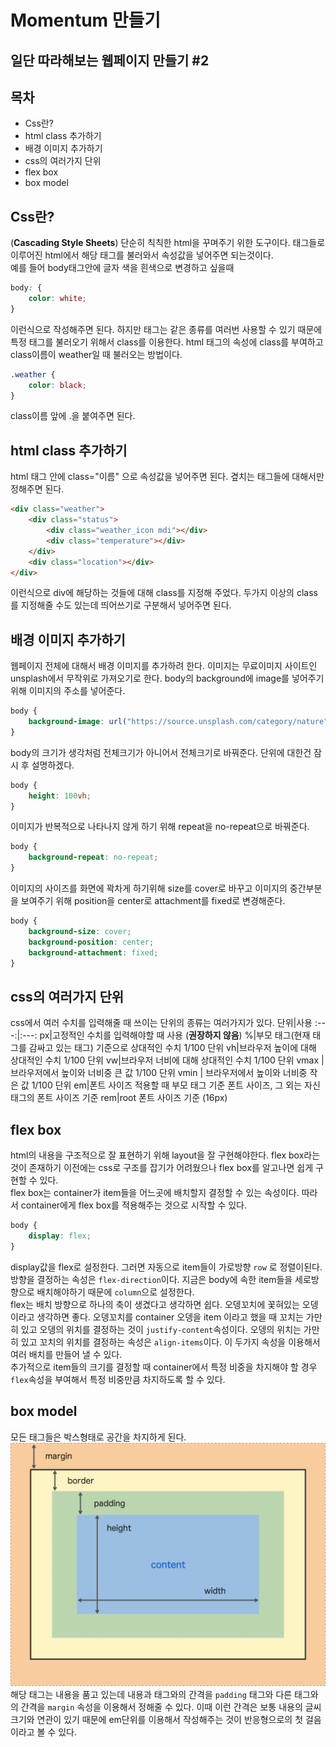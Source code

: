 Momentum 만들기
===

일단 따라해보는 웹페이지 만들기 #2
---

목차
---
- Css란?
- html class 추가하기
- 배경 이미지 추가하기
- css의 여러가지 단위
- flex box
- box model

Css란?
---
(**Cascading Style Sheets**) 단순히 칙칙한 html을 꾸며주기 위한 도구이다. 태그들로 이루어진 html에서 해당 태그를 불러와서 속성값을 넣어주면 되는것이다.  
예를 들어 body태그안에 글자 색을 흰색으로 변경하고 싶을때
```css
body: {
    color: white;
}
```
이런식으로 작성해주면 된다. 하지만 태그는 같은 종류를 여러번 사용할 수 있기 때문에 특정 태그를 불러오기 위해서 class를 이용한다.
html 태그의 속성에 class를 부여하고 class이름이 weather일 때 불러오는 방법이다.
```css
.weather {
    color: black;
}
```
class이름 앞에 .을 붙여주면 된다.

html class 추가하기
---
html 태그 안에 class="이름" 으로 속성값을 넣어주면 된다. 곂치는 태그들에 대해서만 정해주면 된다.  

```html
<div class="weather">
    <div class="status">
        <div class="weather_icon mdi"></div>
        <div class="temperature"></div>
    </div>
    <div class="location"></div>
</div>
```
이런식으로 div에 해당하는 것들에 대해 class를 지정해 주었다. 두가지 이상의 class를 지정해줄 수도 있는데 띄어쓰기로 구분해서 넣어주면 된다.

배경 이미지 추가하기
---
웹페이지 전체에 대해서 배경 이미지를 추가하려 한다. 이미지는 무료이미지 사이트인 unsplash에서 무작위로 가져오기로 한다. body의 background에 image를 넣어주기 위해 이미지의 주소를 넣어준다.
```css
body {
    background-image: url("https://source.unsplash.com/category/nature");
}
```
body의 크기가 생각처럼 전체크기가 아니어서 전체크기로 바꿔준다. 단위에 대한건 잠시 후 설명하겠다.
```css
body {
    height: 100vh;
}
```
이미지가 반복적으로 나타나지 않게 하기 위해 repeat을 no-repeat으로 바꿔준다.
```css
body {
    background-repeat: no-repeat;
}
```
이미지의 사이즈를 화면에 꽉차게 하기위해 size를 cover로 바꾸고 이미지의 중간부분을 보여주기 위해 position을 center로 attachment를 fixed로 변경해준다.
```css
body {
    background-size: cover;
    background-position: center;
    background-attachment: fixed;
}
```

css의 여러가지 단위
---
css에서 여러 수치를 입력해줄 때 쓰이는 단위의 종류는 여러가지가 있다.
단위|사용
:---:|:---:
px|고정적인 수치를 입력해야할 때 사용 (**권장하지 않음**)
%|부모 태그(현재 태그를 감싸고 있는 태그) 기준으로 상대적인 수치 1/100 단위
vh|브라우저 높이에 대해 상대적인 수치 1/100 단위
vw|브라우저 너비에 대해 상대적인 수치 1/100 단위
vmax | 브라우저에서 높이와 너비중 큰 값 1/100 단위
vmin | 브라우저에서 높이와 너비중 작은 값 1/100 단위
em|폰트 사이즈 적용할 때 부모 태그 기준 폰트 사이즈, 그 외는 자신 태그의 폰트 사이즈 기준
rem|root 폰트 사이즈 기준 (16px)

flex box
---
html의 내용을 구조적으로 잘 표현하기 위해 layout을 잘 구현해야한다. flex box라는 것이 존재하기 이전에는 css로 구조를 잡기가 어려웠으나 flex box를 알고나면 쉽게 구현할 수 있다.  
flex box는 container가 item들을 어느곳에 배치할지 결정할 수 있는 속성이다. 따라서 container에게 flex box를 적용해주는 것으로 시작할 수 있다.
```css
body {
    display: flex;
}
```
display값을 flex로 설정한다. 그러면 자동으로 item들이 가로방향 `row` 로 정렬이된다. 방향을 결정하는 속성은 `flex-direction`이다. 지금은 body에 속한 item들을 세로방향으로 배치해야하기 때문에 `column`으로 설정한다.  
flex는 배치 방향으로 하나의 축이 생겼다고 생각하면 쉽다. 오뎅꼬치에 꽃혀있는 오뎅이라고 생각하면 좋다. 오뎅꼬치를 container 오뎅을 item 이라고 했을 때 꼬치는 가만히 있고 오뎅의 위치를 결정하는 것이 `justify-content`속성이다. 오뎅의 위치는 가만히 있고 꼬치의 위치를 결정하는 속성은 `align-items`이다. 이 두가지 속성을 이용해서 여러 배치를 만들어 낼 수 있다.  
추가적으로 item들의 크기를 결정할 때 container에서 특정 비중을 차지해야 할 경우 `flex`속성을 부여해서 특정 비중만큼 차지하도록 할 수 있다.

box model
---
모든 태그들은 박스형태로 공간을 차지하게 된다. 
![boxmodel](boxmodel.png)
해당 태그는 내용을 품고 있는데 내용과 태그와의 간격을 `padding` 태그와 다른 태그와의 간격을 `margin` 속성을 이용해서 정해줄 수 있다. 이때 이런 간격은 보통 내용의 글씨 크기와 연관이 있기 때문에 em단위를 이용해서 작성해주는 것이 반응형으로의 첫 걸음이라고 볼 수 있다.